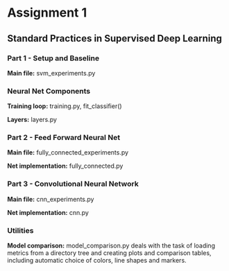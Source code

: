 # Assignment 1
## Standard Practices in Supervised Deep Learning

### Part 1 - Setup and Baseline
**Main file:**  svm_experiments.py

### Neural Net Components
**Training loop:**  training.py, fit_classifier()

**Layers:**  layers.py

### Part 2 - Feed Forward Neural Net
**Main file:**  fully_connected_experiments.py

**Net implementation:**  fully_connected.py

### Part 3 - Convolutional Neural Network
**Main file:**  cnn_experiments.py
  
**Net implementation:**  cnn.py

### Utilities
**Model comparison:**  model_comparison.py deals with the task of loading metrics from a directory tree and creating plots and comparison tables, including automatic choice of colors, line shapes and markers.
